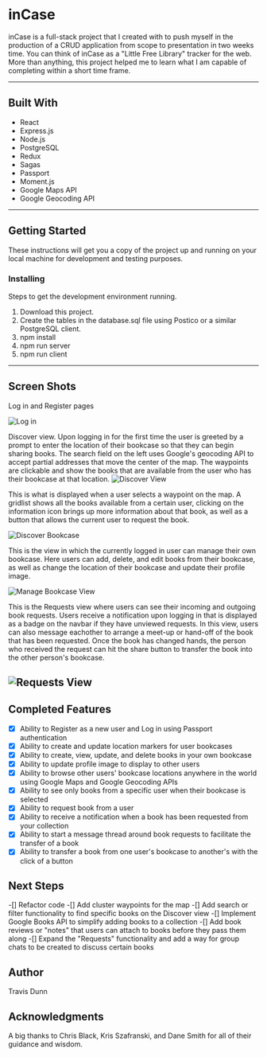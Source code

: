 # inCase 
inCase is a full-stack project that I created with to push myself in the production of a CRUD application from scope to presentation in two weeks time.  You can think of inCase as a "Little Free Library" tracker for the web.  More than anything, this project helped me to learn what I am capable of completing within a short time frame.

---

## Built With
- React
- Express.js
- Node.js
- PostgreSQL
- Redux
- Sagas
- Passport
- Moment.js
- Google Maps API
- Google Geocoding API

---

## Getting Started
These instructions will get you a copy of the project up and running on your local machine for development and testing purposes. 

### Installing
Steps to get the development environment running.

1. Download this project.
2. Create the tables in the database.sql file using Postico or a similar PostgreSQL client.
3. npm install
4. npm run server
5. npm run client

---

## Screen Shots
Log in and Register pages

![Log in](https://i.imgur.com/91HTUju.jpg)

Discover view.  Upon logging in for the first time the user is greeted by a prompt to enter the location of their bookcase so that they can begin sharing books.  The search field on the left uses Google's geocoding API to accept partial addresses that move the center of the map.  The waypoints are clickable and show the books that are available from the user who has their bookcase at that location.
![Discover View](https://i.imgur.com/1mtfXb6.png)

This is what is displayed when a user selects a waypoint on the map.  A gridlist shows all the books available from a certain user, clicking on the information icon brings up more information about that book, as well as a button that allows the current user to request the book.

![Discover Bookcase](https://i.imgur.com/wcSFMpF.jpg)

This is the view in which the currently logged in user can manage their own bookcase.  Here users can add, delete, and edit books from their bookcase, as well as change the location of their bookcase and update their profile image.

![Manage Bookcase View](https://i.imgur.com/ptEk9KS.jpg)

This is the Requests view where users can see their incoming and outgoing book requests.  Users receive a notification upon logging in that is displayed as a badge on the navbar if they have unviewed requests.  In this view, users can also message eachother to arrange a meet-up or hand-off of the book that has been requested.  Once the book has changed hands, the person who received the request can hit the share button to transfer the book into the other person's bookcase.

![Requests View](https://i.imgur.com/na4F0dW.png)
---
## Completed Features
- [x] Ability to Register as a new user and Log in using Passport authentication
- [x] Ability to create and update location markers for user bookcases
- [x] Ability to create, view, update, and delete books in your own bookcase 
- [x] Ability to update profile image to display to other users
- [x] Ability to browse other users' bookcase locations anywhere in the world using Google Maps and Google Geocoding APIs
- [x] Ability to see only books from a specific user when their bookcase is selected
- [x] Ability to request book from a user
- [x] Ability to receive a notification when a book has been requested from your collection
- [x] Ability to start a message thread around book requests to facilitate the transfer of a book
- [x] Ability to transfer a book from one user's bookcase to another's with the click of a button

## Next Steps
-[] Refactor code
-[] Add cluster waypoints for the map
-[] Add search or filter functionality to find specific books on the Discover view
-[] Implement Google Books API to simplify adding books to a collection
-[] Add book reviews or "notes" that users can attach to books before they pass them along
-[] Expand the "Requests" functionality and add a way for group chats to be created to discuss certain books

## Author
Travis Dunn

## Acknowledgments
A big thanks to Chris Black, Kris Szafranski, and Dane Smith for all of their guidance and wisdom.







